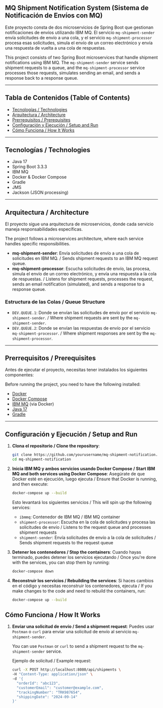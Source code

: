 ## MQ Shipment Notification System (Sistema de Notificación de Envíos con MQ)

Este proyecto consta de dos microservicios de Spring Boot que gestionan notificaciones de envíos utilizando IBM MQ. El servicio `mq-shipment-sender` envía solicitudes de envío a una cola, y el servicio `mq-shipment-processor` procesa esas solicitudes, simula el envío de un correo electrónico y envía una respuesta de vuelta a una cola de respuestas.

This project consists of two Spring Boot microservices that handle shipment notifications using IBM MQ. The `mq-shipment-sender` service sends shipment requests to a queue, and the `mq-shipment-processor` service processes those requests, simulates sending an email, and sends a response back to a response queue.

---

## Tabla de Contenidos (Table of Contents)

- [Tecnologías / Technologies](#tecnologías--technologies)
- [Arquitectura / Architecture](#arquitectura--architecture)
- [Prerrequisitos / Prerequisites](#prerrequisitos--prerequisites)
- [Configuración y Ejecución / Setup and Run](#configuración-y-ejecución--setup-and-run)
- [Cómo Funciona / How It Works](#cómo-funciona--how-it-works)

---

## Tecnologías / Technologies

- Java 17
- Spring Boot 3.3.3
- IBM MQ
- Docker & Docker Compose
- Gradle
- JMS
- Jackson (JSON processing)

---

## Arquitectura / Architecture

El proyecto sigue una arquitectura de microservicios, donde cada servicio maneja responsabilidades específicas.

The project follows a microservices architecture, where each service handles specific responsibilities.

- **mq-shipment-sender**: Envía solicitudes de envío a una cola de solicitudes en IBM MQ. / Sends shipment requests to an IBM MQ request queue.
- **mq-shipment-processor**: Escucha solicitudes de envío, las procesa, simula el envío de un correo electrónico, y envía una respuesta a la cola de respuestas. / Listens for shipment requests, processes the request, sends an email notification (simulated), and sends a response to a response queue.

### Estructura de las Colas / Queue Structure
- `DEV.QUEUE.1`: Donde se envían las solicitudes de envío por el servicio `mq-shipment-sender`. / Where shipment requests are sent by the `mq-shipment-sender`.
- `DEV.QUEUE.2`: Donde se envían las respuestas de envío por el servicio `mq-shipment-processor`. / Where shipment responses are sent by the `mq-shipment-processor`.

---

## Prerrequisitos / Prerequisites

Antes de ejecutar el proyecto, necesitas tener instalados los siguientes componentes:

Before running the project, you need to have the following installed:

- [Docker](https://docs.docker.com/get-docker/)
- [Docker Compose](https://docs.docker.com/compose/install/)
- [IBM MQ](https://developer.ibm.com/tutorials/mq-connect-app-queue-manager-containers/#summary8) (via Docker)
- [Java 17](https://adoptium.net/)
- [Gradle](https://gradle.org/install/)

---

## Configuración y Ejecución / Setup and Run

1. **Clona el repositorio / Clone the repository**:
    ```bash
    git clone https://github.com/yourusername/mq-shipment-notification.git
    cd mq-shipment-notification
    ```

2. **Inicia IBM MQ y ambos servicios usando Docker Compose / Start IBM MQ and both services using Docker Compose**:
   Asegúrate de que Docker esté en ejecución, luego ejecuta / Ensure that Docker is running, and then execute:
    ```bash
    docker-compose up --build
    ```

   Esto levantará los siguientes servicios / This will spin up the following services:
    - `ibmmq`: Contenedor de IBM MQ / IBM MQ container
    - `shipment-processor`: Escucha en la cola de solicitudes y procesa las solicitudes de envío / Listens to the request queue and processes shipment requests
    - `shipment-sender`: Envía solicitudes de envío a la cola de solicitudes / Sends shipment requests to the request queue

3. **Detener los contenedores / Stop the containers**:
   Cuando hayas terminado, puedes detener los servicios ejecutando / Once you're done with the services, you can stop them by running:
    ```bash
    docker-compose down
    ```

4. **Reconstruir los servicios / Rebuilding the services**:
   Si haces cambios en el código y necesitas reconstruir los contenedores, ejecuta / If you make changes to the code and need to rebuild the containers, run:
    ```bash
    docker-compose up --build
    ```

## Cómo Funciona / How It Works

1. **Enviar una solicitud de envío / Send a shipment request**:
   Puedes usar `Postman` o `curl` para enviar una solicitud de envío al servicio `mq-shipment-sender`.

   You can use `Postman` or `curl` to send a shipment request to the `mq-shipment-sender` service.

   Ejemplo de solicitud / Example request:
   ```bash
   curl -X POST http://localhost:8080/api/shipments \
   -H "Content-Type: application/json" \
   -d '{
     "orderId": "abc123",
     "customerEmail": "customer@example.com",
     "trackingNumber": "TRK987654",
     "shippingDate": "2024-09-14"
   }'
